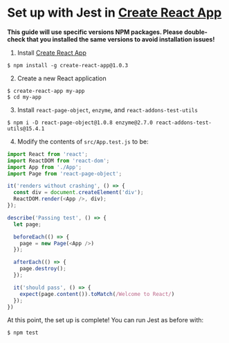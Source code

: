 # Set up with Jest in [Create React App](https://github.com/facebookincubator/create-react-app)

**This guide will use specific versions NPM packages. Please double-check that you installed the same versions to avoid installation issues!**

1. Install [Create React App](https://github.com/facebookincubator/create-react-app)

  ```
  $ npm install -g create-react-app@1.0.3
  ```

2. Create a new React application

  ```
  $ create-react-app my-app
  $ cd my-app
  ```

3. Install `react-page-object`, `enzyme`, and `react-addons-test-utils`

  ```
  $ npm i -D react-page-object@1.0.8 enzyme@2.7.0 react-addons-test-utils@15.4.1
  ```

4. Modify the contents of `src/App.test.js` to be:

```js
import React from 'react';
import ReactDOM from 'react-dom';
import App from './App';
import Page from 'react-page-object';

it('renders without crashing', () => {
  const div = document.createElement('div');
  ReactDOM.render(<App />, div);
});

describe('Passing test', () => {
  let page;

  beforeEach(() => {
    page = new Page(<App />)
  });

  afterEach(() => {
    page.destroy();
  });

  it('should pass', () => {
    expect(page.content()).toMatch(/Welcome to React/)
  });
})
```

At this point, the set up is complete! You can run Jest as before with:

```
$ npm test
```
